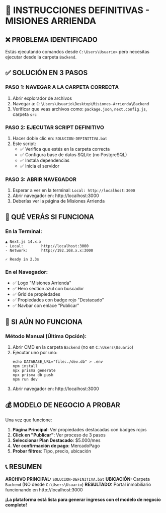 # 🚨 INSTRUCCIONES DEFINITIVAS - MISIONES ARRIENDA

## ❌ **PROBLEMA IDENTIFICADO**

Estás ejecutando comandos desde `C:\Users\Usuario>` pero necesitas ejecutar desde la carpeta `Backend`.

## ✅ **SOLUCIÓN EN 3 PASOS**

### **PASO 1: NAVEGAR A LA CARPETA CORRECTA**
1. Abrir explorador de archivos
2. Navegar a: `C:\Users\Usuario\Desktop\Misiones-Arrienda\Backend`
3. Verificar que veas archivos como: `package.json`, `next.config.js`, carpeta `src`

### **PASO 2: EJECUTAR SCRIPT DEFINITIVO**
1. Hacer doble clic en: `SOLUCION-DEFINITIVA.bat`
2. Este script:
   - ✅ Verifica que estés en la carpeta correcta
   - ✅ Configura base de datos SQLite (no PostgreSQL)
   - ✅ Instala dependencias
   - ✅ Inicia el servidor

### **PASO 3: ABRIR NAVEGADOR**
1. Esperar a ver en la terminal: `Local: http://localhost:3000`
2. Abrir navegador en: http://localhost:3000
3. Deberías ver la página de Misiones Arrienda

## 🎯 **QUÉ VERÁS SI FUNCIONA**

### **En la Terminal:**
```
▲ Next.js 14.x.x
- Local:        http://localhost:3000
- Network:      http://192.168.x.x:3000

✓ Ready in 2.3s
```

### **En el Navegador:**
- ✅ Logo "Misiones Arrienda"
- ✅ Hero section azul con buscador
- ✅ Grid de propiedades
- ✅ Propiedades con badge rojo "Destacado"
- ✅ Navbar con enlace "Publicar"

## 🔧 **SI AÚN NO FUNCIONA**

### **Método Manual (Última Opción):**
1. Abrir CMD en la carpeta `Backend` (no en `C:\Users\Usuario`)
2. Ejecutar uno por uno:
   ```
   echo DATABASE_URL="file:./dev.db" > .env
   npm install
   npx prisma generate
   npx prisma db push
   npm run dev
   ```
3. Abrir navegador en: http://localhost:3000

## 💰 **MODELO DE NEGOCIO A PROBAR**

Una vez que funcione:

1. **Página Principal**: Ver propiedades destacadas con badges rojos
2. **Click en "Publicar"**: Ver proceso de 3 pasos
3. **Seleccionar Plan Destacado**: $5.000/mes
4. **Ver confirmación de pago**: MercadoPago
5. **Probar filtros**: Tipo, precio, ubicación

## 📞 **RESUMEN**

**ARCHIVO PRINCIPAL:** `SOLUCION-DEFINITIVA.bat`
**UBICACIÓN:** Carpeta `Backend` (NO desde `C:\Users\Usuario`)
**RESULTADO:** Portal inmobiliario funcionando en http://localhost:3000

**¡La plataforma está lista para generar ingresos con el modelo de negocio completo!**
